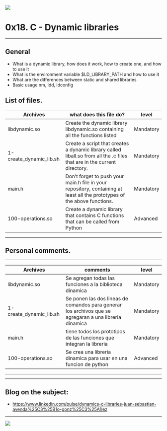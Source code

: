 ![](https://scontent.fbog4-1.fna.fbcdn.net/v/t39.30808-6/271153206_3074657909465585_6907762404450913633_n.jpg?_nc_cat=105&_nc_rgb565=1&ccb=1-5&_nc_sid=730e14&_nc_ohc=7IqN72eeoDwAX9bX3Qr&_nc_ht=scontent.fbog4-1.fna&oh=00_AT_Rjbyy3hyaq21IT0ZPHgwMs7BFAEd-ngb_QF3wpZnDnw&oe=61DD39C0)

# 0x18. C - Dynamic libraries

------------

## General
- What is a dynamic library, how does it work, how to create one, and how to use it
- What is the environment variable $LD_LIBRARY_PATH and how to use it
- What are the differences between static and shared libraries
- Basic usage nm, ldd, ldconfig

## List of files.

|  Archives | what does this file do?  | level |
| ------------ | ------------ | ------------ |
| libdynamic.so | Create the dynamic library libdynamic.so containing all the functions listed | Mandatory |
| 1-create_dynamic_lib.sh | Create a script that creates a dynamic library called liball.so from all the .c files that are in the current directory. | Mandatory |
| main.h | Don’t forget to push your main.h file in your repository, containing at least all the prototypes of the above functions. | Mandatory |
| 100-operations.so | Create a dynamic library that contains C functions that can be called from Python | Advanced |

------------

## Personal comments.

------------

|  Archives | comments   | level |
| ------------ | ------------ | ------------ |
| libdynamic.so | Se agregan todas las funciones a la biblioteca dinamica | Mandatory |
| 1-create_dynamic_lib.sh | Se ponen las dos lineas de comandos para generar los archivos que se agregaran a una libreria dinamica | Mandatory |
| main.h | tiene todos los prototipos de las funciones que integran la libreria | Mandatory |
| 100-operations.so | Se crea una libreria dinamica para usar en una funcion de python | Advanced |

------------
------------

## Blog on the subject:

 - https://www.linkedin.com/pulse/dynamics-c-libraries-juan-sebastian-avenda%25C3%25B1o-gonz%25C3%25A1lez

------------

![](https://scontent.fbog4-2.fna.fbcdn.net/v/t39.30808-6/270559680_3074660106132032_2239355789427321092_n.jpg?_nc_cat=111&_nc_rgb565=1&ccb=1-5&_nc_sid=730e14&_nc_ohc=kJ-RuSOu-iIAX9z9h-Z&_nc_ht=scontent.fbog4-2.fna&oh=00_AT_3Q9zp7oV3NV6dvSZI8GxrmM07Lrar12nk4qhAJoWyyw&oe=61DB55A7)